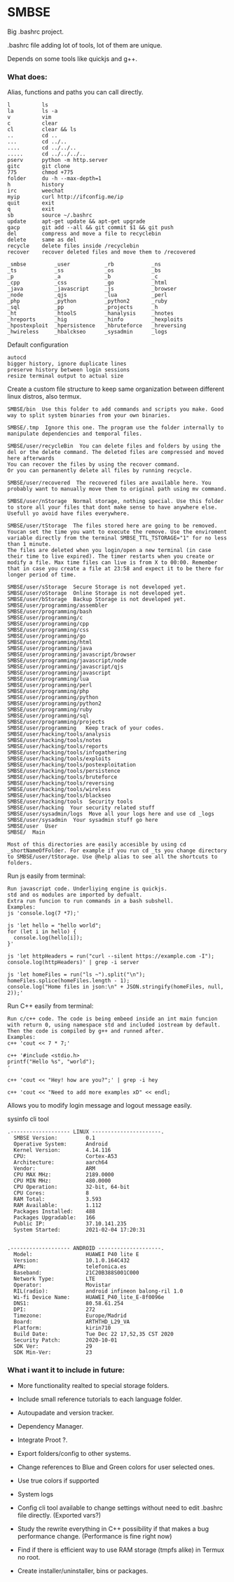 # SMBSE
Big .bashrc project. 

.bashrc file adding lot of tools, lot of them are unique.

Depends on some tools like quickjs and g++.

### What does:
Alias, functions and paths you can call directly. 
```
l          ls
la         ls -a
v          vim
c          clear
cl         clear && ls
..         cd ..
...        cd ../..
....       cd ../../..
.....      cd ../../../..
pserv      python -m http.server
gitc       git clone
775        chmod +775
folder     du -h --max-depth=1
h          history
irc        weechat
myip       curl http://ifconfig.me/ip
quit       exit
q          exit
sb         source ~/.bashrc
update     apt-get update && apt-get upgrade
gacp       git add --all && git commit $1 && git push
del        compress and move a file to recyclebin
delete     same as del
recycle    delete files inside /recyclebin
recover    recover deleted files and move them to /recovered

_smbse         _user           _rb            _ns
_ts            _ss             _os            _bs
_p             _a              _b             _c
_cpp           _css            _go            _html
_java          _javascript     _js            _browser
_node          _qjs            _lua           _perl
_php           _python         _python2       _ruby
_sql           _pp             _projects      _h
_ht            _htoolS         _hanalysis     _hnotes
_hreports      _hig            _hinfo         _hexploits
_hpostexploit  _hpersistence   _hbruteforce   _hreversing
_hwireless     _hbalckseo      _sysadmin      _logs
```
  
  

Default configuration
```
autocd
bigger history, ignore duplicate lines
preserve history between login sessions
resize terminal output to actual size
```

Create a custom file structure to keep same organization between different linux distros, also termux.
```
SMBSE/bin  Use this folder to add commands and scripts you make. Good way to split system binaries from your own binaries.

SMBSE/.tmp  Ignore this one. The program use the folder internally to manipulate dependencies and temporal files.

SMBSE/user/recycleBin  You can delete files and folders by using the del or the delete command. The deleted files are compressed and moved here afterwards
You can recover the files by using the recover command.
Or you can permanently delete all files by running recycle.

SMBSE/user/recovered  The recovered files are available here. You probably want to manually move them to original path using mv command.

SMBSE/user/nStorage  Normal storage, nothing special. Use this folder to store all your files that dont make sense to have anywhere else. Usefull yo avoid have files everywhere.

SMBSE/user/tStorage  The files stored here are going to be removed. Youcan set the time you want to execute the remove. Use the enviroment variable directly from the terminal SMBSE_TTL_TSTORAGE="1" for no less than 1 minute.
The files are deleted when you login/open a new terminal (in case their time to live expired). The timer restarts when you create or modify a file. Max time files can live is from X to 00:00. Remember that in case you create a file at 23:58 and expect it to be there for longer period of time.

SMBSE/user/sStorage  Secure Storage is not developed yet.
SMBSE/user/oStorage  Online Storage is not developed yet.
SMBSE/user/bStorage  Backup Storage is not developed yet.
SMBSE/user/programming/assembler
SMBSE/user/programming/bash
SMBSE/user/programming/c
SMBSE/user/programming/cpp
SMBSE/user/programming/css
SMBSE/user/programming/go
SMBSE/user/programming/html
SMBSE/user/programming/java
SMBSE/user/programming/javascript/browser
SMBSE/user/programming/javascript/node
SMBSE/user/programming/javascript/qjs
SMBSE/user/programming/javascript
SMBSE/user/programming/lua
SMBSE/user/programming/perl
SMBSE/user/programming/php
SMBSE/user/programming/python
SMBSE/user/programming/python2
SMBSE/user/programming/ruby
SMBSE/user/programming/sql
SMBSE/user/programming/projects
SMBSE/user/programming   Keep track of your codes.
SMBSE/user/hacking/tools/analysis
SMBSE/user/hacking/tools/notes
SMBSE/user/hacking/tools/reports
SMBSE/user/hacking/tools/infogathering
SMBSE/user/hacking/tools/exploits
SMBSE/user/hacking/tools/postexploitation
SMBSE/user/hacking/tools/persistence
SMBSE/user/hacking/tools/bruteforce
SMBSE/user/hacking/tools/reversing
SMBSE/user/hacking/tools/wireless
SMBSE/user/hacking/tools/blackseo
SMBSE/user/hacking/tools  Security tools
SMBSE/user/hacking  Your security related stuff
SMBSE/user/sysadmin/logs  Move all your logs here and use cd _logs
SMBSE/user/sysadmin  Your sysadmin stuff go here
SMBSE/user  User
SMBSE/  Main

Most of this directories are easily accesible by using cd _shortNameOfFolder. For example if you run cd _ts you change directory to SMBSE/user/tStorage. Use @help alias to see all the shortcuts to folders.
```

Run js easily from terminal:
```
Run javascript code. Underliying engine is quickjs.
std and os modules are imported by defualt.
Extra run funcion to run commands in a bash subshell.
Examples:
js 'console.log(7 *7);'

js 'let hello = "hello world";
for (let i in hello) {
  console.log(hello[i]);
}'

js 'let httpHeaders = run("curl --silent https://example.com -I");     console.log(httpHeaders)' | grep -i server

js 'let homeFiles = run("ls ~").split("\n");
homeFiles.splice(homeFiles.length - 1);
console.log("Home files in json:\n" + JSON.stringify(homeFiles, null, 2));'
```
  

Run C++ easily from terminal:
```
Run c/c++ code. The code is being embeed inside an int main funcion with return 0, using namespace std and included iostream by default. Then the code is compiled by g++ and runned after.
Examples:
c++ 'cout << 7 * 7;'

c++ '#include <stdio.h>
printf("Hello %s", "world");
'

c++ 'cout << "Hey! how are you?";' | grep -i hey

c++ 'cout << "Need to add more examples xD" << endl;
```

Allows you to modify login message and logout message easily. 

sysinfo cli tool
```
.------------------- LINUX ----------------------.
  SMBSE Version:         0.1
  Operative System:      Android
  Kernel Version:        4.14.116
  CPU:                   Cortex-A53
  Architecture:          aarch64
  Vendor:                ARM
  CPU MAX MHz:           2189.0000
  CPU MIN MHz:           480.0000
  CPU Operation:         32-bit, 64-bit
  CPU Cores:             8
  RAM Total:             3.593
  RAM Available:         1.112
  Packages Installed:    488
  Packages Upgradable:   166
  Public IP:             37.10.141.235
  System Started:        2021-02-04 17:20:31


.------------------- ANDROID --------------------.
  Model:                 HUAWEI P40 lite E
  Version:               10.1.0.164C432
  APN:                   telefonica.es
  Baseband:              21C20B388S001C000
  Network Type:          LTE
  Operator:              Movistar
  RIL(radio):            android infineon balong-ril 1.0
  Wi-fi Device Name:     HUAWEI_P40_lite_E-8f0096e
  DNS1:                  80.58.61.254
  DPI:                   272
  Timezone:              Europe/Madrid
  Board:                 ARTHTHD_L29_VA
  Platform:              kirin710
  Build Date:            Tue Dec 22 17,52,35 CST 2020
  Security Patch:        2020-10-01
  SDK Ver:               29
  SDK Min-Ver:           23
```

### What i want it to include in future:
+ More functionality realted to special storage folders. 

+ Include small reference tutorials to each language folder. 

+ Autoupadate and version tracker. 

+ Dependency Manager. 

+ Integrate Proot ?.

+ Export folders/config to other systems. 

+ Change references to Blue and Green colors for user selected ones.

+ Use true colors if supported

+ System logs

+ Config cli tool available to change settings without need to edit .bashrc file directly. (Exported vars?) 

+ Study the rewrite everything in C++ possibility if that makes a bug performance change. (Performance is fine right now) 

+ Find if there is efficient way to use RAM storage (tmpfs alike) in Termux no root. 

+ Create installer/uninstaller, bins or packages. 
